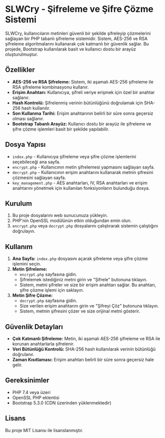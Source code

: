# SLWCry - Şifreleme ve Şifre Çözme Sistemi

SLWCry, kullanıcıların metinleri güvenli bir şekilde şifreleyip çözmelerini sağlayan bir PHP tabanlı şifreleme sistemidir. Sistem, AES-256 ve RSA şifreleme algoritmalarını kullanarak çok katmanlı bir güvenlik sağlar. Bu projede, Bootstrap kullanılarak basit ve kullanıcı dostu bir arayüz oluşturulmuştur.

## Özellikler

- **AES-256 ve RSA Şifreleme:** Sistem, iki aşamalı AES-256 şifreleme ile RSA şifreleme kombinasyonu kullanır.
- **Erişim Anahtarı:** Kullanıcıya, şifreli veriye erişmek için özel bir anahtar sağlanır.
- **Hash Kontrolü:** Şifrelenmiş verinin bütünlüğünü doğrulamak için SHA-256 hash kullanılır.
- **Son Kullanma Tarihi:** Erişim anahtarının belirli bir süre sonra geçersiz olması sağlanır.
- **Bootstrap Tabanlı Arayüz:** Kullanıcı dostu bir arayüz ile şifreleme ve şifre çözme işlemleri basit bir şekilde yapılabilir.

## Dosya Yapısı

- `index.php` - Kullanıcıya şifreleme veya şifre çözme işlemlerini seçebileceği ana sayfa.
- `encrypt.php` - Kullanıcının metin şifrelemesi yapmasını sağlayan sayfa.
- `decrypt.php` - Kullanıcının erişim anahtarını kullanarak metnin şifresini çözmesini sağlayan sayfa.
- `key_management.php` - AES anahtarları, IV, RSA anahtarları ve erişim anahtarını yönetmek için kullanılan fonksiyonların bulunduğu dosya.

## Kurulum

1. Bu proje dosyalarını web sunucunuza yükleyin.
2. PHP'nin OpenSSL modülünün etkin olduğundan emin olun.
3. `encrypt.php` veya `decrypt.php` dosyalarını çalıştırarak sistemin çalıştığını doğrulayın.

## Kullanım

1. **Ana Sayfa:** `index.php` dosyasını açarak şifreleme veya şifre çözme işlemini seçin.
2. **Metin Şifreleme:** 
   - `encrypt.php` sayfasına gidin.
   - Şifrelemek istediğiniz metni girin ve "Şifrele" butonuna tıklayın.
   - Sistem, metni şifreler ve size bir erişim anahtarı sağlar. Bu anahtarı, şifre çözme işlemi için saklayın.
3. **Metin Şifre Çözme:** 
   - `decrypt.php` sayfasına gidin.
   - Size verilen erişim anahtarını girin ve "Şifreyi Çöz" butonuna tıklayın.
   - Sistem, metnin şifresini çözer ve size orijinal metni gösterir.

## Güvenlik Detayları

- **Çok Katmanlı Şifreleme:** Metin, iki aşamalı AES-256 şifreleme ve RSA ile korunan anahtarlarla şifrelenir.
- **Veri Bütünlüğü Kontrolü:** SHA-256 hash kullanılarak verinin bütünlüğü doğrulanır.
- **Zaman Kısıtlaması:** Erişim anahtarı belirli bir süre sonra geçersiz hale gelir.
  
## Gereksinimler

- PHP 7.4 veya üzeri
- OpenSSL PHP eklentisi
- Bootstrap 5.3.0 (CDN üzerinden yüklenmektedir)

## Lisans

Bu proje MIT Lisansı ile lisanslanmıştır.
